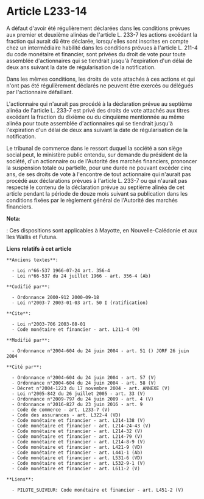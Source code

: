 # Article L233-14

A défaut d'avoir été régulièrement déclarées dans les conditions prévues aux premier et deuxième alinéas de l'article L.
233-7 les actions excédant la fraction qui aurait dû être déclarée, lorsqu'elles sont inscrites en compte chez un
intermédiaire habilité dans les conditions prévues à l'article L. 211-4 du code monétaire et financier, sont privées du droit
de vote pour toute assemblée d'actionnaires qui se tiendrait jusqu'à l'expiration d'un délai de deux ans suivant la date de
régularisation de la notification.

Dans les mêmes conditions, les droits de vote attachés à ces actions et qui n'ont pas été régulièrement déclarés ne peuvent
être exercés ou délégués par l'actionnaire défaillant.

L'actionnaire qui n'aurait pas procédé à la déclaration prévue au septième alinéa de l'article L. 233-7 est privé des droits
de vote attachés aux titres excédant la fraction du dixième ou du cinquième mentionnée au même alinéa pour toute assemblée
d'actionnaires qui se tiendrait jusqu'à l'expiration d'un délai de deux ans suivant la date de régularisation de la
notification.

Le tribunal de commerce dans le ressort duquel la société a son siège social peut, le ministère public entendu, sur demande
du président de la société, d'un actionnaire ou de l'Autorité des marchés financiers, prononcer la suspension totale ou
partielle, pour une durée ne pouvant excéder cinq ans, de ses droits de vote à l'encontre de tout actionnaire qui n'aurait
pas procédé aux déclarations prévues à l'article L. 233-7 ou qui n'aurait pas respecté le contenu de la déclaration prévue au
septième alinéa de cet article pendant la période de douze mois suivant sa publication dans les conditions fixées par le
règlement général de l'Autorité des marchés financiers.

**Nota:**

: Ces dispositions sont applicables à Mayotte, en Nouvelle-Calédonie et aux îles Wallis et Futuna.

**Liens relatifs à cet article**

	**Anciens textes**:

	  - Loi n°66-537 1966-07-24 art. 356-4
	  - Loi n°66-537 du 24 juillet 1966 - art. 356-4 (Ab)

	**Codifié par**:

	  - Ordonnance 2000-912 2000-09-18
	  - Loi n°2003-7 2003-01-03 art. 50 I (ratification)

	**Cite**:

	  - Loi n°2003-706 2003-08-01
	  - Code monétaire et financier - art. L211-4 (M)

	**Modifié par**:

	  - Ordonnance n°2004-604 du 24 juin 2004 - art. 51 () JORF 26 juin 2004

	**Cité par**:

	  - Ordonnance n°2004-604 du 24 juin 2004 - art. 57 (V)
	  - Ordonnance n°2004-604 du 24 juin 2004 - art. 58 (V)
	  - Décret n°2004-1223 du 17 novembre 2004 - art. ANNEXE (V)
	  - Loi n°2005-842 du 26 juillet 2005 - art. 33 (V)
	  - Ordonnance n°2009-797 du 24 juin 2009 - art. 4 (V)
	  - Ordonnance n°2016-827 du 23 juin 2016 - art. 9
	  - Code de commerce - art. L233-7 (V)
	  - Code des assurances - art. L322-4 (VD)
	  - Code monétaire et financier - art. L214-138 (V)
	  - Code monétaire et financier - art. L214-24-43 (V)
	  - Code monétaire et financier - art. L214-32 (V)
	  - Code monétaire et financier - art. L214-79 (V)
	  - Code monétaire et financier - art. L214-8-9 (V)
	  - Code monétaire et financier - art. L421-9 (VD)
	  - Code monétaire et financier - art. L441-1 (Ab)
	  - Code monétaire et financier - art. L531-6 (VD)
	  - Code monétaire et financier - art. L532-9-1 (V)
	  - Code monétaire et financier - art. L611-2 (V)

	**Liens**:

	  - PILOTE_SUIVEUR: Code monétaire et financier - art. L451-2 (V)
